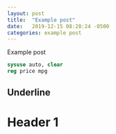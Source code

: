 ```yaml
---
layout: post
title:  "Example post"
date:   2019-12-15 08:28:24 -0500
categories: example post
---
```


Example post

```stata
sysuse auto, clear
reg price mpg
```

Underline
--------------------------------------

# Header 1